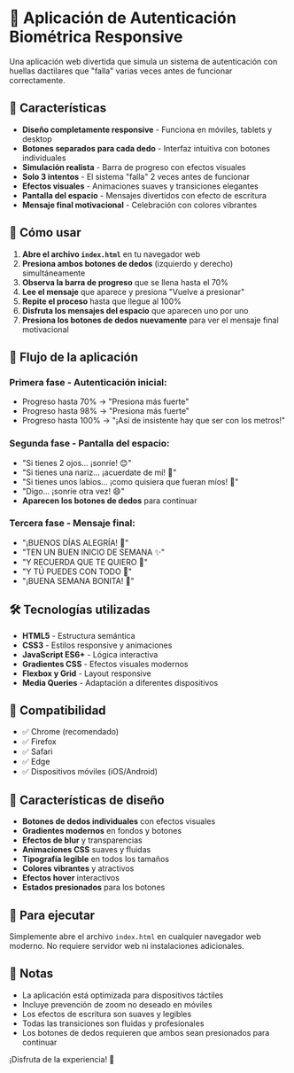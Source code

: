 # 🔐 Aplicación de Autenticación Biométrica Responsive

Una aplicación web divertida que simula un sistema de autenticación con huellas dactilares que "falla" varias veces antes de funcionar correctamente.

## 🌟 Características

- **Diseño completamente responsive** - Funciona en móviles, tablets y desktop
- **Botones separados para cada dedo** - Interfaz intuitiva con botones individuales
- **Simulación realista** - Barra de progreso con efectos visuales
- **Solo 3 intentos** - El sistema "falla" 2 veces antes de funcionar
- **Efectos visuales** - Animaciones suaves y transiciones elegantes
- **Pantalla del espacio** - Mensajes divertidos con efecto de escritura
- **Mensaje final motivacional** - Celebración con colores vibrantes

## 📱 Cómo usar

1. **Abre el archivo `index.html`** en tu navegador web
2. **Presiona ambos botones de dedos** (izquierdo y derecho) simultáneamente
3. **Observa la barra de progreso** que se llena hasta el 70%
4. **Lee el mensaje** que aparece y presiona "Vuelve a presionar"
5. **Repite el proceso** hasta que llegue al 100%
6. **Disfruta los mensajes del espacio** que aparecen uno por uno
7. **Presiona los botones de dedos nuevamente** para ver el mensaje final motivacional

## 🎯 Flujo de la aplicación

### Primera fase - Autenticación inicial:
- Progreso hasta 70% → "Presiona más fuerte"
- Progreso hasta 98% → "Presiona más fuerte"
- Progreso hasta 100% → "¡Así de insistente hay que ser con los metros!"

### Segunda fase - Pantalla del espacio:
- "Si tienes 2 ojos... ¡sonríe! 😊"
- "Si tienes una nariz... ¡acuerdate de mí! 👃"
- "Si tienes unos labios... ¡como quisiera que fueran míos! 💋"
- "Digo... ¡sonríe otra vez! 😄"
- **Aparecen los botones de dedos** para continuar

### Tercera fase - Mensaje final:
- "¡BUENOS DÍAS ALEGRÍA! 🎉"
- "TEN UN BUEN INICIO DE SEMANA ✨"
- "Y RECUERDA QUE TE QUIERO 💖"
- "Y TÚ PUEDES CON TODO 💪"
- "¡BUENA SEMANA BONITA! 🌟"

## 🛠️ Tecnologías utilizadas

- **HTML5** - Estructura semántica
- **CSS3** - Estilos responsive y animaciones
- **JavaScript ES6+** - Lógica interactiva
- **Gradientes CSS** - Efectos visuales modernos
- **Flexbox y Grid** - Layout responsive
- **Media Queries** - Adaptación a diferentes dispositivos

## 📱 Compatibilidad

- ✅ Chrome (recomendado)
- ✅ Firefox
- ✅ Safari
- ✅ Edge
- ✅ Dispositivos móviles (iOS/Android)

## 🎨 Características de diseño

- **Botones de dedos individuales** con efectos visuales
- **Gradientes modernos** en fondos y botones
- **Efectos de blur** y transparencias
- **Animaciones CSS** suaves y fluidas
- **Tipografía legible** en todos los tamaños
- **Colores vibrantes** y atractivos
- **Efectos hover** interactivos
- **Estados presionados** para los botones

## 🚀 Para ejecutar

Simplemente abre el archivo `index.html` en cualquier navegador web moderno. No requiere servidor web ni instalaciones adicionales.

## 📝 Notas

- La aplicación está optimizada para dispositivos táctiles
- Incluye prevención de zoom no deseado en móviles
- Los efectos de escritura son suaves y legibles
- Todas las transiciones son fluidas y profesionales
- Los botones de dedos requieren que ambos sean presionados para continuar

¡Disfruta de la experiencia! 🌟
